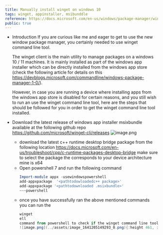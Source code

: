 ```yaml
---
title: Manually install winget on windows 10
tags: winget, appinstaller, msibunddle
reference: https://docs.microsoft.com/en-us/windows/package-manager/winget/
public: true
---
```


- Introduction
  If  you are curious like me and eager to get to use the new window package manager, you certainly needed to use winget command line tool.
  
  The winget client is the main utility to manage packages on a windows 10 / 11 machines. 
  It is mainly installed as part of the windows app installer which can be directly installed from the windows app store (check the following article for details on this https://devblogs.microsoft.com/commandline/windows-package-manager-1-0/).
  
  However, in case you are running a device where installing apps from the windows app store is disabled for certain reasons, and you still wish to run an use the winget command line tool, here are the steps that should be followed for you in order to get the winget command line tool installed.
- Download the latest release of windows app installer msixbundle available at the following github repo https://github.com/microsoft/winget-cli/releases
  ![image.png](../assets/image_1641203235853_0.png)
	- download the latest c++ runtime desktop bridge package from the following location
	   https://docs.microsoft.com/en-us/troubleshoot/cpp/c-runtime-packages-desktop-bridge
	   make sure to select the package the corresponds to your device architecture mine is x64
	- Open powershell 7  and run the following command 
	  ~~~powershell
	  Import-module appx -usewindowspowershell
	  add-appxpackage  '<pathtodowloadedc++ package>'
	  add-appxpackage '<pathtodownloaded .msixbundle>'
	  ~~~powershell
	- once you have successfully ran the above mentioned commands you can run the
	  ~~~powershell
	  winget
	  ell
	  command from powershell to check if the winget command line tool is successfully installed and available for use 
	  ![image.png](../assets/image_1641205149293_0.png){:height 461, :width 723}